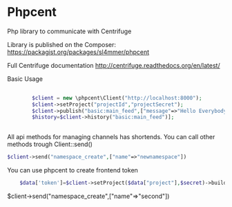 Phpcent
========

Php library to communicate with Centrifuge

Library is published on the Composer: https://packagist.org/packages/sl4mmer/phpcent

Full Centrifuge documentation http://centrifuge.readthedocs.org/en/latest/		

Basic Usage


```php
        
        $client = new \phpcent\Client("http://localhost:8000");
        $client->setProject("projectId","projectSecret");
        $client->publish("basic:main_feed",["message"=>"Hello Everybody"]);
        $history=$client->history("basic:main_feed")];
        
```
All api methods for managing channels has shortends. You can call other methods trough Client::send()
```php
$client->send("namespace_create",["name"=>"newnamespace"])
```

You can use phpcent to create frontend token

```php
	$data['token']=$client->setProject($data["project"],$secret)->buildSign($data["user"].$data["timestamp"]);         
```


$client->send("namespace_create",["name"=>"second"])
        

